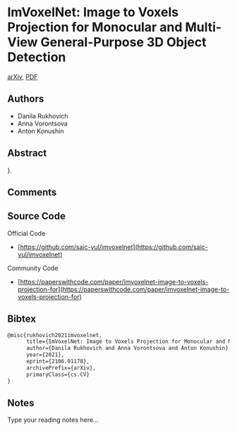 
# ImVoxelNet: Image to Voxels Projection for Monocular and Multi-View General-Purpose 3D Object Detection

[arXiv](https://arxiv.org/abs/2106.01178), [PDF](https://arxiv.org/pdf/2106.01178.pdf)

## Authors

- Danila Rukhovich
- Anna Vorontsova
- Anton Konushin

## Abstract

}.

## Comments



## Source Code

Official Code

- [https://github.com/saic-vul/imvoxelnet](https://github.com/saic-vul/imvoxelnet)

Community Code

- [https://paperswithcode.com/paper/imvoxelnet-image-to-voxels-projection-for](https://paperswithcode.com/paper/imvoxelnet-image-to-voxels-projection-for)

## Bibtex

```tex
@misc{rukhovich2021imvoxelnet,
      title={ImVoxelNet: Image to Voxels Projection for Monocular and Multi-View General-Purpose 3D Object Detection}, 
      author={Danila Rukhovich and Anna Vorontsova and Anton Konushin},
      year={2021},
      eprint={2106.01178},
      archivePrefix={arXiv},
      primaryClass={cs.CV}
}
```

## Notes

Type your reading notes here...

